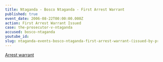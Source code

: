 ```yaml
---
title: Ntaganda - Bosco Ntaganda - First Arrest Warrant
published: true
event_date: 2006-08-22T00:00:00.000Z
action: First Arrest Warrant Issued
case: the-prosecutor-v-ntaganda
accused: bosco-ntaganda
youtube_id:
slug: ntaganda-events-bosco-ntaganda-first-arrest-warrant-(issued-by-pre-trial-chamber-i)
---
```



[Arrest warrant](http://www.icc-cpi.int/iccdocs/doc/doc305330.PDF)